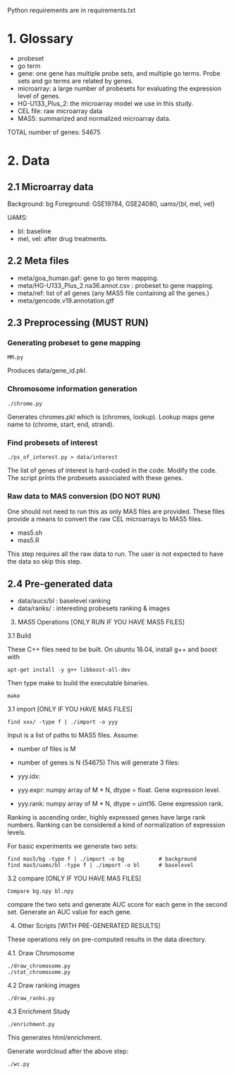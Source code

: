 
Python requirements are in requirements.txt

# 1. Glossary

- probeset
- go term
- gene: one gene has multiple probe sets, and multiple go terms.  Probe sets and go terms are related by genes.
- microarray: a large number of probesets for evaluating the expression level of genes.
- HG-U133_Plus_2: the microarray model we use in this study.
- CEL file: raw microarray data
- MAS5: summarized and normalized microarray data.

TOTAL number of genes: 54675

# 2. Data

## 2.1 Microarray data

Background: bg
Foreground: GSE19784, GSE24080, uams/{bl, mel, vel}

UAMS:

- bl: baseline
- mel, vel: after drug treatments.

## 2.2 Meta files

- meta/goa_human.gaf: gene to go term mapping.
- meta/HG-U133_Plus_2.na36.annot.csv : probeset to gene mapping.
- meta/ref: list of all genes (any MAS5 file containing all the genes.)
- meta/gencode.v19.annotation.gtf

## 2.3 Preprocessing (MUST RUN)

### Generating probeset to gene mapping
```
MM.py
```
Produces data/gene_id.pkl.

### Chromosome information generation
```
./chrome.py
```
Generates chromes.pkl which is (chromes, lookup).  Lookup maps gene name
to (chrome, start, end, strand).

### Find probesets of interest
```
./ps_of_interest.py > data/interest
```
The list of genes of interest is hard-coded in the code. Modify the
code.  The script prints the probesets associated with these genes.

### Raw data to MAS conversion (DO NOT RUN)

One should not need to run this as only MAS files are provided.
These files provide a means to convert the raw CEL microarrays to MAS5
files.

- mas5.sh
- mas5.R

This step requires all the raw data to run.  The user is not expected to
have the data so skip this step.


## 2.4 Pre-generated data

- data/aucs/bl	: baselevel ranking
- data/ranks/   : interesting probesets ranking & images


3. MAS5 Operations [ONLY RUN IF YOU HAVE MAS5 FILES]

3.1 Build

These C++ files need to be built.  On ubuntu 18.04, install g++ and boost with
```
apt-get install -y g++ libboost-all-dev
```

Then type make to build the executable binaries.
```
make
```

3.1 import [ONLY IF YOU HAVE MAS FILES]

```
find xxx/ -type f | ./import -o yyy
```

Input is a list of paths to MAS5 files.  Assume:
- number of files is M
- number of genes is N (54675)
This will generate 3 files:

- yyy.idx: 
- yyy.expr: numpy array of M * N, dtype = float.  Gene expression level.
- yyy.rank: numpy array of M * N, dtype = uint16.  Gene expression rank.


Ranking is ascending order, highly expressed genes have large rank numbers.  Ranking can be considered a kind of normalization of expression levels.


For basic experiments we generate two sets:

```
find mas5/bg -type f | ./import -o bg			# background
find mas5/uams/bl -type f | ./import -o bl		# baselevel
```


3.2 compare [ONLY IF YOU HAVE MAS FILES]

```
Compare bg.npy bl.npy
```

compare the two sets and generate AUC score for each gene in the second set.  Generate an AUC value for each gene.


4. Other Scripts [WITH PRE-GENERATED RESULTS]

These operations rely on pre-computed results in the data directory.

4.1. Draw Chromosome

```
./draw_chromosome.py
./stat_chromosome.py
```


4.2 Draw ranking images

```
./draw_ranks.py
```

4.3 Enrichment Study

```
./enrichment.py
```

This generates html/enrichment.

Generate wordcloud after the above step:

```
./wc.py
```














